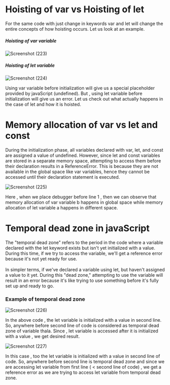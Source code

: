 # Hoisting of var vs Hoisting of let

For the same code with just change in keywords var and let will change the entire concepts of how hoisting occurs. Let us look at an example.

##### Hoisting of var variable

![Screenshot (223)](https://github.com/VVSD-Charan/Striver-A-Z-sheet-and-learning/assets/105978561/0b44d264-98c7-4582-ad2c-0fdb78810aab)

##### Hoisting of let variable

![Screenshot (224)](https://github.com/VVSD-Charan/Striver-A-Z-sheet-and-learning/assets/105978561/4eadbb48-03a2-469f-a74e-6370659a6bca)

Using var variable before initialization will give us a special placeholder provided by javaScript (undefined). But , using let variable before initialization will give us an error. Let us check out what actually happens in the case of let and how it is hoisted.

# Memory allocation of var vs let and const

During the initialization phase, all variables declared with var, let, and const are assigned a value of undefined. However, since let and const variables are stored in a separate memory space, attempting to access them before their declaration results in a ReferenceError. This is because they are not available in the global space like var variables, hence they cannot be accessed until their declaration statement is executed.

![Screenshot (225)](https://github.com/VVSD-Charan/Striver-A-Z-sheet-and-learning/assets/105978561/5e326a39-b864-4ee9-b2a8-e9c37037ad0e)

Here , when we place debugger before line 1 , then we can observe that memory allocation of var variable b happens in global space while memory allocation of let variable a happens in different space.

# Temporal dead zone in javaScript

The "temporal dead zone" refers to the period in the code where a variable declared with the let keyword exists but isn't yet initialized with a value. During this time, if we try to access the variable, we'll get a reference error because it's not yet ready for use.<br><br>
In simpler terms, if we've declared a variable using let, but haven't assigned a value to it yet. During this "dead zone," attempting to use the variable will result in an error because it's like trying to use something before it's fully set up and ready to go.

### Example of temporal dead zone

![Screenshot (226)](https://github.com/VVSD-Charan/Striver-A-Z-sheet-and-learning/assets/105978561/3371a87c-0be3-4b00-9bca-a09d1ea97bb2)

In the above code , the let variable is initialized with a value in second line. So, anywhere before second line of code is considered as temporal dead zone of variable thala. Since , let variable is accessed after it is initialized with a value , we get desired result.

![Screenshot (227)](https://github.com/VVSD-Charan/Striver-A-Z-sheet-and-learning/assets/105978561/10fdf0a9-79d0-49ed-9b61-8b76d053f7e7)

In this case , too the let variable is initialized with a value in second line of code. So, anywhere before second line is temporal dead zone and since we are accessing let variable from first line ( < second line of code) , we get a reference error as we are trying to access let variable from temporal dead zone.
